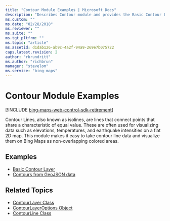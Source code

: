 ```yaml
---
title: "Contour Module Examples | Microsoft Docs"
description: "Describes Contour module and provides the Basic Contour Layer and Contours from GeoJSON data examples and links to related topics."
ms.custom: ""
ms.date: "02/28/2018"
ms.reviewer: ""
ms.suite: ""
ms.tgt_pltfrm: ""
ms.topic: "article"
ms.assetid: d1dab126-ab9c-4a2f-94a9-269e7b075722
caps.latest.revision: 2
author: "rbrundritt"
ms.author: "richbrun"
manager: "stevelom"
ms.service: "bing-maps"
---
```


# Contour Module Examples

[!INCLUDE [bing-maps-web-control-sdk-retirement](../../../includes/bing-maps-web-control-sdk-retirement.md)]

Contour Lines, also known as isolines, are lines that connect points that share a characteristic of equal value. These are often used for visualizing data such as elevations, temperatures, and earthquake intensities on a flat 2D map. This module makes it easy to take contour line data and visualize them on Bing Maps as non-overlapping colored areas. 

## Examples

* [Basic Contour Layer](basic-contour-layer.md)
* [Contours from GeoJSON data](contours-from-geojson-data.md)

## Related Topics

* [ContourLayer Class](../../modules/contour-module/contourlayer-class.md)
* [ContourLayerOptions Object](../../modules/contour-module/contourlayeroptions-object.md)
* [ContourLine Class](../../modules/contour-module/contourline-class.md) 